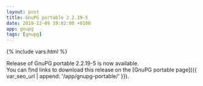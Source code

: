 ```yaml
---
layout: post
title: GnuPG portable 2.2.19-5
date: 2019-12-09 19:02:00 +0100
app: gnupg
tags: [gnupg]
---
```

{% include vars.html %}

Release of GnuPG portable 2.2.19-5 is now available.<br />
You can find links to download this release on the [GnuPG portable page]({{ var_seo_url | append: '/app/gnupg-portable/' }}).
